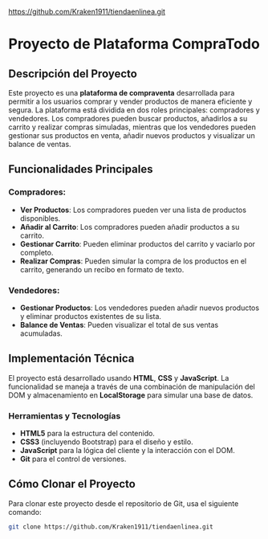 https://github.com/Kraken1911/tiendaenlinea.git
# Proyecto de Plataforma CompraTodo

## Descripción del Proyecto

Este proyecto es una **plataforma de compraventa** desarrollada para permitir a los usuarios comprar y vender productos de manera eficiente y segura. La plataforma está dividida en dos roles principales: compradores y vendedores. Los compradores pueden buscar productos, añadirlos a su carrito y realizar compras simuladas, mientras que los vendedores pueden gestionar sus productos en venta, añadir nuevos productos y visualizar un balance de ventas.

## Funcionalidades Principales

### Compradores:
- **Ver Productos**: Los compradores pueden ver una lista de productos disponibles.
- **Añadir al Carrito**: Los compradores pueden añadir productos a su carrito.
- **Gestionar Carrito**: Pueden eliminar productos del carrito y vaciarlo por completo.
- **Realizar Compras**: Pueden simular la compra de los productos en el carrito, generando un recibo en formato de texto.

### Vendedores:
- **Gestionar Productos**: Los vendedores pueden añadir nuevos productos y eliminar productos existentes de su lista.
- **Balance de Ventas**: Pueden visualizar el total de sus ventas acumuladas.

## Implementación Técnica

El proyecto está desarrollado usando **HTML**, **CSS** y **JavaScript**. La funcionalidad se maneja a través de una combinación de manipulación del DOM y almacenamiento en **LocalStorage** para simular una base de datos.

### Herramientas y Tecnologías
- **HTML5** para la estructura del contenido.
- **CSS3** (incluyendo Bootstrap) para el diseño y estilo.
- **JavaScript** para la lógica del cliente y la interacción con el DOM.
- **Git** para el control de versiones.

## Cómo Clonar el Proyecto

Para clonar este proyecto desde el repositorio de Git, usa el siguiente comando:

```sh
git clone https://github.com/Kraken1911/tiendaenlinea.git

